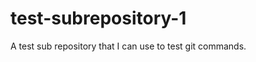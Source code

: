test-subrepository-1
====================

A test sub repository that I can use to test git commands.